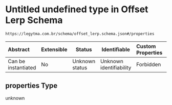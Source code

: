 # Untitled undefined type in Offset Lerp Schema

```txt
https://legytma.com.br/schema/offset_lerp.schema.json#/properties
```




| Abstract            | Extensible | Status         | Identifiable            | Custom Properties | Additional Properties | Access Restrictions | Defined In                                                                            |
| :------------------ | ---------- | -------------- | ----------------------- | :---------------- | --------------------- | ------------------- | ------------------------------------------------------------------------------------- |
| Can be instantiated | No         | Unknown status | Unknown identifiability | Forbidden         | Allowed               | none                | [offset_lerp.schema.json\*](../schema/offset_lerp.schema.json "open original schema") |

## properties Type

unknown
